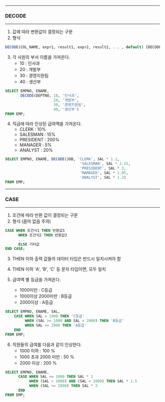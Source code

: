 -----
### DECODE
-----
1. 값에 따라 변환값이 결정되는 구문
2. 형식
```sql
DECODE(COL_NAME, expr1, result1, expr2, result2, ... , default) [DECODES]
```
3. 각 사원의 부서 이름을 가져온다.
   - 10 : 인사과
   - 20 : 개발부
   - 30 : 경영지원팀
   - 40 : 생산부
```sql
SELECT EMPNO, ENAME,
       DECODE(DEPTNO, 10, '인사과',
                      20, '개발부',
                      30, '경영지원팀',
                      40, '생산부')
FROM EMP;
```

4. 직급에 따라 인상된 급여액을 가져온다.
   - CLERK : 10%
   - SALESMAN : 15%
   - PRESIDENT : 200%
   - MANAGER : 5%
   - ANALYST : 20%

```sql
SELECT EMPNO, ENAME, DECODE(JOB, 'CLERK', SAL * 1.1,
                                  'SALESMAN', SAL * 1.15,
                                  'PRESIDENT', SAL * 3,
                                  'MAMAGER', SAL * 1.05,
                                  'ANALYST', SAL * 1.2)
FROM EMP;
```

-----
### CASE
-----
1. 조건에 따라 반환 값이 결정되는 구문
2. 형식 (콤마 없음 주의)
```sql
CASE WHEN 조건식1 THEN 반환값1
      WHEN 조건식2 THEN 반환값2
      ...
      ELSE 기타값
END CASE;
```
3. THEN 이하 출력 값들의 데이터 타입은 반드시 일치시켜야 함
4. THEN 이하 'A', 'B', 'C' 등 문자 타입이면, 모두 일치

5. 급여액 별 등급을 가져온다.
   - 1000미만 : C등급
   - 1000이상 2000미만 : B등급
   - 2000이상 : A등급
```sql
SELECT EMPNO, ENAME, SAL,
    CASE WHEN SAL < 1000 THEN 'C등급'
         WHEN (SAL >= 1000 AND SAL < 2000) THEN 'B등급'
         WHEN SAL >= 2000 THEN 'A등급'
    END
FROM EMP;
```

6. 직원들의 급여를 다음과 같이 인상한다.
   - 1000 이하 : 100 %
   - 1000 초과 2000 미만 : 50 %
   - 2000 이상 : 200 %
```sql
SELECT EMPNO, ENAME,
      CASE WHEN SAL <= 1000 THEN SAL * 2
           WHEN (SAL > 1000) AND (SAL < 2000) THEN SAL * 1.5
           WHEN (SAL >= 2000) THEN SAL * 3
      END
FROM EMP;
```

